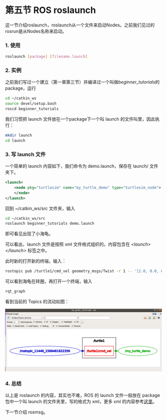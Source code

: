 # 第五节 ROS roslaunch

这一节介绍roslaunch，roslaunch从一个文件来启动Nodes。之前我们见过的rosrun是从Nodes名称来启动。

### 1. 使用

```bash
roslaunch [package] [filename.launch]
```

### 2. 实例

之前我们写过一个建立（第一章第三节）并编译过一个叫做*beginner_tutorials*的package，运行

```bash
cd ~/catkin_ws
source devel/setup.bash
roscd beginner_tutorials
```

我们习惯把 launch 文件放在一个package下一个叫 launch 的文件叫里，因此执行：

```bash
mkdir launch
cd launch
```

### 3. 写 launch 文件

一个简单的 launch 内容如下，我们命令为 demo.launch，保存在 launch/ 文件夹下。

```xml
<launch>
	<node pkg="turtlesim" name="my_turtle_demo" type="turtlesim_node">
    </node>
</launch>
```

回到 ~/catkin_ws/src 文件夹，输入

```bash
cd ~/catkin_ws/src
roslaunch beginner_tutorials demo.launch
```

即可看见出现了小海龟。

可以看出，launch 文件是按照 xml 文件格式组织的，内容包含在 *\<launch\> \</launch\>* 标签之中。

此时新的打开新的终端，输入：

```bash
rostopic pub /turtle1/cmd_vel geometry_msgs/Twist -r 1 -- '[2.0, 0.0, 0.0]' '[0.0, 0.0, -1.8]'
```

可以看到海龟在转圈，再打开一个终端，输入

```bash
rqt_graph
```

看到当前的 Topics 的流动如图：

![](../images/ros_launch_rqt_graph.png)

### 4. 总结

以上是 roslaunch 的内容，其实也不难，ROS 的 launch 文件一般放在 package 包中一个叫 launch 的文件夹里，写的格式为 xml，更多 xml 的内容参考[这里](http://wiki.ros.org/roslaunch/XML)。

下一节介绍 rosmsg。